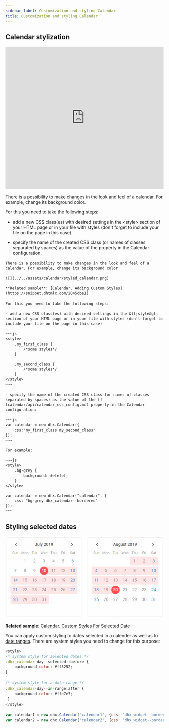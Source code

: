 ```yaml
---
sidebar_label: Customization and styling Calendar 
title: Customization and styling Calendar
---
```


## Calendar stylization

<iframe src="https://snippet.dhtmlx.com/2045cbe1?mode=result" frameborder="0" class="snippet_iframe" width="100%" height="450"></iframe>

There is a possibility to make changes in the look and feel of a calendar. For example, change its background color.

For this you need to take the following steps:

- add a new CSS class(es) with desired settings in the &lt;style&gt; section of your HTML page or in your file with styles (don't forget to include your file on the page in this case)

- specify the name of the created CSS class (or names of classes separated by spaces) as the value of the [](calendar/api/calendar_css_config.md) property in the Calendar configuration.

```
There is a possibility to make changes in the look and feel of a calendar. For example, change its background color:

![](../../assets/calendar/styled_calendar.png)

**Related sample**: [Calendar. Adding Custom Styles](https://snippet.dhtmlx.com/2045cbe1)

For this you need to take the following steps:

- add a new CSS class(es) with desired settings in the &lt;style&gt; section of your HTML page or in your file with styles (don't forget to include your file on the page in this case)

~~~js
<style>
	.my_first_class {
		/*some styles*/
	}
    
    .my_second_class {
		/*some styles*/
	}
</style>
~~~

- specify the name of the created CSS class (or names of classes separated by spaces) as the value of the [](calendar/api/calendar_css_config.md) property in the Calendar configuration:

~~~js
var calendar = new dhx.Calendar({
    css:"my_first_class my_second_class"
});
~~~

For example:

~~~js
<style>
	.bg-grey {
		background: #efefef;
	}
</style>

var calendar = new dhx.Calendar("calendar", { 
	css: "bg-grey dhx_calendar--bordered" 
});
~~~
```

## Styling selected dates

![](../../assets/calendar/calendar_range_styling.png)

**Related sample**: [Calendar. Custom Styles For Selected Date](https://snippet.dhtmlx.com/9u0ix3na)

You can apply custom styling to dates selected in a calender as well as to [date ranges](calendar/operating_calendar.md#linkingtwocalendars). There are system styles you need to change for this purpose:

~~~js
<style>
/* system style for selected dates */
.dhx_calendar-day--selected::before {
	background-color: #ff5252;
}

/* system style for a date range */
.dhx_calendar-day--in-range:after {
	background-color: #ffe7e7;
 }
</style>

var calendar1 = new dhx.Calendar("calendar1", {css: "dhx_widget--bordered"});
var calendar2 = new dhx.Calendar("calendar2", {css: "dhx_widget--bordered"});
~~~
